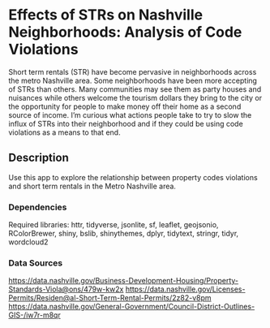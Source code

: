 # Effects of STRs on Nashville Neighborhoods: Analysis of Code Violations
Short term rentals (STR) have become pervasive in neighborhoods across the metro Nashville area. Some neighborhoods have been more accepting of STRs than others. Many communities may see them as party houses and nuisances while others welcome the tourism dollars they bring to the city or the opportunity for people to make money off their home as a second source of income. I’m curious what actions people take to try to slow the influx of STRs into their neighborhood and if they could be using code violations as a means to that end.

## Description
Use this app to explore the relationship between property codes violations and short term rentals in the Metro Nashville area.

### Dependencies
Required libraries:
  httr, tidyverse, jsonlite, sf, leaflet, geojsonio, RColorBrewer, shiny, bslib, shinythemes, dplyr, tidytext, stringr, tidyr, wordcloud2

### Data Sources
https://data.nashville.gov/Business-Development-Housing/Property-Standards-Viola@ons/479w-kw2x
https://data.nashville.gov/Licenses-Permits/Residen@al-Short-Term-Rental-Permits/2z82-v8pm
https://data.nashville.gov/General-Government/Council-District-Outlines-GIS-/iw7r-m8qr
